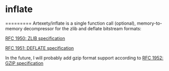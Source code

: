 # inflate
=========
Artexety/inflate is a single function call (optional), memory-to-memory decompressor for the zlib and deflate bitstream formats:

[RFC 1950: ZLIB specification](https://www.ietf.org/rfc/rfc1950.txt)

[RFC 1951: DEFLATE specification](https://www.ietf.org/rfc/rfc1951.txt)

In the future, I will probably add gzip format support according to [RFC 1952: GZIP specification](https://www.ietf.org/rfc/rfc1952.txt)
